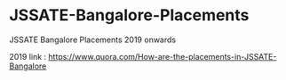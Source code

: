 # JSSATE-Bangalore-Placements
JSSATE Bangalore Placements 2019 onwards

2019 link : https://www.quora.com/How-are-the-placements-in-JSSATE-Bangalore

